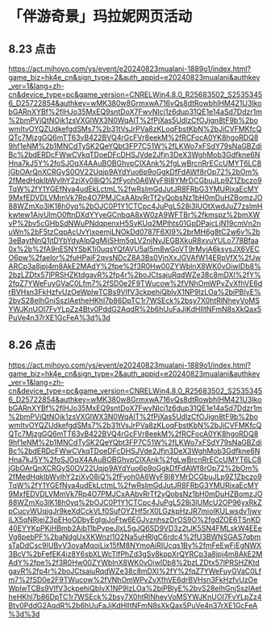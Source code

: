 





# 「伴游奇景」玛拉妮网页活动



## 8.23 点击

https://act.mihoyo.com/ys/event/e20240823mualani-1889o1/index.html?game_biz=hk4e_cn&sign_type=2&auth_appid=e20240823mualani&authkey_ver=1&lang=zh-cn&device_type=pc&game_version=CNRELWin4.8.0_R25683502_S25353456_D25722854&authkey=wMK380w8GrmxwA716vQs8dtRowbhlHM421U3IkobGARnXYBf%2flHJo35MxEQ9sntDoX7FwvNIcj1z6dup31QE1e14aSd7Ddzr1m%2bmPVjQtNOjk1zsVXGlWX3N0WqAlT%2fPjXas5UdlzCfOJjgn8tF9b%2bowmItvOYQZUdkefgdSMs7%2b31tVsJrPVa8zKLoqFbstKbN%2bJiCVFMKfcQQTc7MjzgGQ6mTT63vB422BVQ4rGcFVr8eekM%2fRCFocA0YK8hgoRDQ89hf1eNM%2b1MNCdTySK2QeYQbt3FP7C51W%2fLKWo7xFSdY79sNaGBZdiBc%2bdERDcFWwCVkqTDoeDFcDHSJVde2Jfjn3DeX3WghMob3Gdfkne6NHna7kJ5Y%2foSJOqX4AAuBOBGhvpCIXAnk%2fgLwBrcnRrECcUMYT6LC8jGbOArQnXCRGyS0OV22Uqjp9AYdYuo6p9oGgkDfFdAWf8rOp72%2bOm%2fMedHqklbWvIhY2ziXy08iQ%2fFyoh0A6WyF8I8YMrDCGbuJLp9Z1Zbczo9TqW%2fY1YGEfNya4udEkLctmL%2fwRsImGdJutJR8FRbG3YMURjxaEcMY9MxfEDVDLVMmVk7Rp4O7PMJCxAAbvRrTf2yQobsNz1bH0mDuHZBomzJO88WZmXo3lK18h0yq%2bOJC0P1Y1CTCpc4JuPgL528i3lUOtXwdJuZ7zslmHkwtew1AiyUlmO0ftnDXdYYyeGCnbqA8xW0zA9WFTBr%2fkmspz%2bmXWvP%2bv5cGHbSdNWuPNdqpenxH5SvKUq2MPlhts01GpDPajcLjN19cmVn2nuWn%2bF5tzCqpAcUvYjxoemjLNOkDd0787F6XI9%2brMH6g8tC2w6v%2b3eBaytNnQ1jtDYbYdyAlpQgMiiSHm5gLV2njNvJEGBXkuR8xvuYULo778Bfaa0x%2b%2fA9nESNYSbK1i0uqsYQfAVU5aI5m8wGoVT9rMyjA6ksysJX6VECO6pw%2faelor%2fuHPajF2qvsNDcZ8A3Bs0VjnXxJGVAfW14ERpVfX%2fJwARCp3a8jpj4m8AkE2MAdY%2fpe%2f3R0Hw00ZYWblnX8WK0vOiwIDb8%2bzLZDtx57lPRSHZKtdgavR%2fp4r%2boJCtsajuRqdWZe38c8mDXI%2fY%2fqZ7YWeFuyGVaC0Lfm7%2fSD0e2F9TWucow%2fVNhOmWPvZvXfhVE6drBVHsn3FkHzfvUzOeWplwTCBs9VIfV3ckpehiQblvX1NP9lzLOa%2biPBIyE%2bvS28eIhGnjSszIAetheHKhl7b86DpTC1r7WSEck%2bsy7X0htRlNheyVoMSYWJKnUOI7FvYLpZz4Btv0PddG2AqdR%2b6hUuFaJjKdHIltNFmN8sXkQax5PuVe4n37rXE1GcFeA%3d%3d



## 8.26 点击

https://act.mihoyo.com/ys/event/e20240823mualani-1889o1/index.html?game_biz=hk4e_cn&sign_type=2&auth_appid=e20240823mualani&authkey_ver=1&lang=zh-cn&device_type=pc&game_version=CNRELWin4.8.0_R25683502_S25353456_D25722854&authkey=wMK380w8GrmxwA716vQs8dtRowbhlHM421U3IkobGARnXYBf%2flHJo35MxEQ9sntDoX7FwvNIcj1z6dup31QE1e14aSd7Ddzr1m%2bmPVjQtNOjk1zsVXGlWX3N0WqAlT%2fPjXas5UdlzCfOJjgn8tF9b%2bowmItvOYQZUdkefgdSMs7%2b31tVsJrPVa8zKLoqFbstKbN%2bJiCVFMKfcQQTc7MjzgGQ6mTT63vB422BVQ4rGcFVr8eekM%2fRCFocA0YK8hgoRDQ89hf1eNM%2b1MNCdTySK2QeYQbt3FP7C51W%2fLKWo7xFSdY79sNaGBZdiBc%2bdERDcFWwCVkqTDoeDFcDHSJVde2Jfjn3DeX3WghMob3Gdfkne6NHna7kJ5Y%2foSJOqX4AAuBOBGhvpCIXAnk%2fgLwBrcnRrECcUMYT6LC8jGbOArQnXCRGyS0OV22Uqjp9AYdYuo6p9oGgkDfFdAWf8rOp72%2bOm%2fMedHqklbWvIhY2ziXy08iQ%2fFyoh0A6WyF8I8YMrDCGbuJLp9Z1Zbczo9TqW%2fY1YGEfNya4udEkLctmL%2fwRsImGdJutJR8FRbG3YMURjxaEcMY9MxfEDVDLVMmVk7Rp4O7PMJCxAAbvRrTf2yQobsNz1bH0mDuHZBomzJO88WZmXo3lK18h0yq%2bOJC0P1Y1CTCpc4JuPgL528i3lUMcU2OP96yxRkZpCucvWUqjgJr9keXdCckVLf0SufOYZHf5rX0LGzkpHzJR7mioIKULwsdv1jwviLX5qNRjeiZ3pEHoODbyEgIgjJoFtw6EGJvznhszOrOS9O%2fgdZOE6TSnKD40EYYKpPKiHBmb2Aib11bPypeJlxL5gJQ6SD9VD3z2tJK5SN4FMLskW4EEeVg8pebPF%2baNdgUxXKWnzl1O2Na5uHRlgC6rdc4%2fU3BWNSGAS7qbmsTaDdCsc9IUBvV3oyaMqoiLix15fM8NYmoAiRIUcqs1By%2fmFeEwFjEgNWX3BcV%2bFefEK4iz8Y6sbXLWcTlfPhZd3gSv8kppXrQYRCp3a8jpj4m8AkE2MAdY%2fpe%2f3R0Hw00ZYWblnX8WK0vOiwIDb8%2bzLZDtx57lPRSHZKtdgavR%2fp4r%2boJCtsajuRqdWZe38c8mDXI%2fY%2fqZ7YWeFuyGVaC0Lfm7%2fSD0e2F9TWucow%2fVNhOmWPvZvXfhVE6drBVHsn3FkHzfvUzOeWplwTCBs9VIfV3ckpehiQblvX1NP9lzLOa%2biPBIyE%2bvS28eIhGnjSszIAetheHKhl7b86DpTC1r7WSEck%2bsy7X0htRlNheyVoMSYWJKnUOI7FvYLpZz4Btv0PddG2AqdR%2b6hUuFaJjKdHIltNFmN8sXkQax5PuVe4n37rXE1GcFeA%3d%3d







